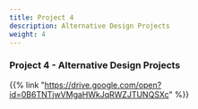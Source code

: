 ```yaml
---
title: Project 4
description: Alternative Design Projects
weight: 4
---
```


### Project 4 - Alternative Design Projects

{{% link "https://drive.google.com/open?id=0B6TNTjwVMgaHWkJqRWZJTUNQSXc" %}}
